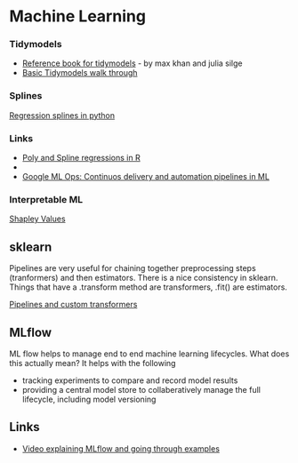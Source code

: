 # Machine Learning

### Tidymodels

* [Reference book for tidymodels](https://www.tmwr.org/) - by max khan and julia silge
* [Basic Tidymodels walk through](https://yuenhsu.github.io/Machine-Learning-Projects/Penguins-Body-Mass.html)

### Splines
[Regression splines in python](https://www.analyticsvidhya.com/blog/2018/03/introduction-regression-splines-python-codes/)

### Links

* [Poly and Spline regressions in R](http://www.sthda.com/english/articles/40-regression-analysis/162-nonlinear-regression-essentials-in-r-polynomial-and-spline-regression-models/)
* [](http://www.ru.ac.bd/wp-content/uploads/sites/25/2019/03/207_05_01_Rajchka_Using-Python-for-machine-learning-2015.pdf)
* [Google ML Ops: Continuos delivery and automation pipelines in ML](https://cloud.google.com/architecture/mlops-continuous-delivery-and-automation-pipelines-in-machine-learning)


### Interpretable ML

[Shapley Values](https://towardsdatascience.com/making-sense-of-shapley-values-dc67a8e4c5e8)

## sklearn

Pipelines are very useful for chaining together preprocessing steps (tranformers) and then estimators. 
There is a nice consistency in sklearn. Things that have a .transform method are transformers, .fit() are estimators. 

[Pipelines and custom transformers](https://towardsdatascience.com/pipelines-custom-transformers-in-scikit-learn-the-step-by-step-guide-with-python-code-4a7d9b068156)

## MLflow
ML flow helps to manage end to end machine learning lifecycles. What does this actually mean? It helps with the following
- tracking experiments to compare and record model results
- providing a central model store  to collaberatively manage  the full lifecycle, including model versioning 

## Links
- [Video explaining MLflow and going through examples](https://www.youtube.com/watch?v=859OxXrt_TI)